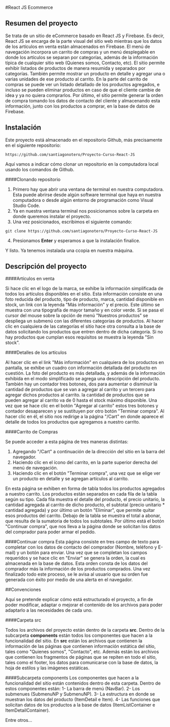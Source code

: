 #React JS Ecommerce

## Resumen del proyecto

Se trata de un sitio de eCommerce basado en React JS y Firebase. Es decir, React JS se encarga de la parte visual del sitio web mientras que los datos de los artículos en venta están almacenados en Firebase.
El menú de navegación incorpora un carrito de compras y un menú desplegable en donde los artículos se separan por categorías, además de la información típica de cualquier sitio web (Quienes somos, Contacto, etc).
El sitio permite exhibir listados de productos de manera resumida y separados por categorías. También permite mostrar un producto en detalle y agregar una o varias unidades de ese producto al carrito.
En la parte del carrito de compras se puede ver un listado detallado de los productos agregados, e incluso se pueden eliminar productos en caso de que el cliente cambie de idea y ya no quiera comprarlos.
Por último, el sitio permite generar la orden de compra tomando los datos de contacto del cliente y almacenando esta información, junto con los productos a comprar, en la base de datos de Firebase.

## Instalación 

Este proyecto está almacenado en el repositorio Github, más precisamente en el siguiente repositorio:

```
https://github.com/santiagonotero/Proyecto-Curso-React-JS
```
Aquí vamos a indicar cómo clonar un repositorio en la computadora local usando los comandos de Github.

####Clonando repositorio

1. Primero hay que abrir una ventana de terminal en nuestra computadora. Esta puede abrirse desde algún software terminal que haya en nuestra computadora o desde algún entorno de programación como Visual Studio Code.
2. Ya en nuestra ventana terminal nos posicionamos sobre la carpeta en donde queremos instalar el proyecto.
3. Una vez posicionados, escribimos el siguiente comando:

````
git clone https://github.com/santiagonotero/Proyecto-Curso-React-JS
````
4. Presionamos **Enter** y esperamos a que la instalación finalice.

Y listo. Ya tenemos instalada una ccopia en nuestra máquina.

## Descripción del proyecto

####Artículos en venta

Si hace clic en el logo de la marca, se exhibe la información simplificada de todos los artículos disponibles en el sitio. Esta información consiste en una foto reducida del producto, tipo de producto, marca, cantidad disponible en stock, un link con la leyenda "Más información" y el precio. Este último se muestra con una tipografía de mayor tamaño y en color verde.
Si se pasa el cursor del mouse sobre la opción de menú "Nuestros productos" se despliega un submenú con las diferentes categorías de productos. Al hacer clic en cualquiera de las categorías el sitio hace otra consulta a la base de datos solicitando los productos que entren dentro de dicha categoría. Si no hay productos que cumplan esos requisitos se muestra la leyenda "Sin stock".

####Detalles de los artículos

Al hacer clic en el link "Más información" en cualquiera de los productos en pantalla, se exhibe un cuadro con información detallada del producto en cuestión. La foto del producto es más detallada, y además de la información exhibida en el modo simplificado se agrega una descripción del producto. También hay un contador tres botones, dos para aumentar o disminuir la cantidad de productos que se van a agregar al carrito y un tercero para agregar dichos productos al carrito. la cantidad de productos que se pueden agregar al carrito va de 0 hasta el stock máximo disponible.
Una vez que se hace clic en el botón "Agregar al carrito" estos tres botones y contador desaparecen y se sustituyen por otro botón "Terminar compra". Al hacer clic en él, el sitio nos redirige a la página "/Cart" en donde aparece el detalle de todos los productos que agregamos a nuestro carrito.

####Carrito de Compras

Se puede acceder a esta página de tres maneras distintas:
1. Agregando "/Cart" a continuación de la dirección del sitio en la barra del navegador.
2. Haciendo clic en el ícono del carrito, en la parte superior derecha del menú de navegación.
3. Haciendo clic en el botón "Terminar compra", una vez que se elige ver un producto en detalle y se agregan artículos al carrito.

En esta página se exhiben en forma de tabla todos los productos agregados a nuestro carrito. Los productos están separados en cada fila de la tabla según su tipo. Cada fila muestra el detalle del producto, el precio unitario, la cantidad agregada al carrito de dicho producto, el subtotal (precio unitario * cantidad agregada) y por último un botón "Eliminar", que permite quitar esos productos del carrito.
Debajo de la tabla se muestra el total a abonar, que resulta de la sumatoria de todos los subtotales.
Por último está el botón "Continuar compra", que nos lleva a la página donde se solicitan los datos del comprador para poder armar el pedido.

####Continuar compra
Esta página consiste en tres campo de texto para completar con los datos de contacto del comprador (Nombre, teléfono y E-mail) y un botón para enviar. Una vez que se completan los campos requeridos y se hace clic en "Enviar" se genera la orden, la cual es almacenada en la base de datos. Esta orden consta de los datos del comprador más la información de los productos comprados. Una vez finalizado todo este proceso, se le avisa al usuario que su orden fue generada con éxito por medio de una alerta en el navegador.

##Convenciones

Aquí se pretende explicar cómo está estructurado el proyecto, a fin de poder modificar, adaptar o mejorar el contenido de los archivos para poder adaptarlo a las necesidades de cada uno. 

####Carpeta src

Todos los archivos del proyecto están dentro de la carpeta **src**. Dentro de la subcarpeta **components** están todos los componentes que hacen a la funcionalidad del sitio.
En **src** están los archivos que contienen la información de las páginas que contienen información estática del sitio, tales como "Quienes somos", "Contacto", etc.
Además están los archivos que contienen los fragmentos de páginas que se repiten en todo el sitio, tales como el footer, los datos para comunicarse con la base de datos, la hoja de estilos y las imágenes estáticas.

####Subcarpeta components
Los componentes que hacen a la funcionalidad del sitio están contenidos dentro de esta carpeta. Dentro de estos componentes están:
1- La barra de menú (NavBar).
2- Los submenues (SubmenuNP y SubmenuNP).
3- La estructura en donde se muestran los datos del producto (ItemDetail e Item).
4- Las funciones que solicitan datos de los productos a la base de datos (ItemListContainer e ItemDetailContainer).

Entre otros...


